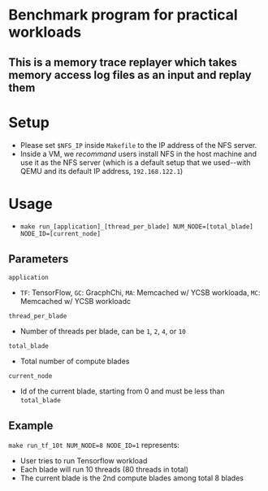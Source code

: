 # Benchmark program for practical workloads
## This is a memory trace replayer which takes memory access log files as an input and replay them

# Setup
- Please set `$NFS_IP` inside `Makefile` to the IP address of the NFS server.
- Inside a VM, we *recommand* users install NFS in the host machine and use it as the NFS server (which is a default setup that we used--with QEMU and its default IP address, `192.168.122.1`)

# Usage
- `make run_[application]_[thread_per_blade] NUM_NODE=[total_blade] NODE_ID=[current_node]`

## Parameters
`application`
- `TF`: TensorFlow, `GC`: GracphChi, `MA`: Memcached w/ YCSB workloada, `MC`: Memcached w/ YCSB workloadc

`thread_per_blade`
- Number of threads per blade, can be `1`, `2`, `4`, or `10`

`total_blade`
- Total number of compute blades

`current_node`
- Id of the current blade, starting from 0 and must be less than `total_blade`

## Example
`make run_tf_10t NUM_NODE=8 NODE_ID=1` represents:
- User tries to run Tensorflow workload
- Each blade will run 10 threads (80 threads in total)
- The current blade is the 2nd compute blades among total 8 blades
